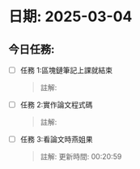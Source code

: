 # 日期: 2025-03-04
## 今日任務:
- [ ] 任務 1:區塊鏈筆記上課就結束
  > 註解:
- [ ] 任務 2:實作論文程式碼
  > 註解:
- [ ] 任務 3:看論文時燕姐果
  > 註解:
更新時間: 00:20:59
